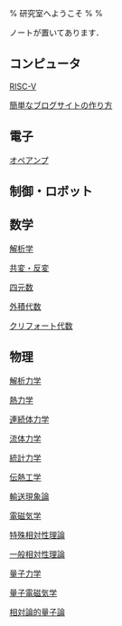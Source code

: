 % 研究室へようこそ
%
%

ノートが置いてあります．
## コンピュータ

[RISC-V](./Computer/RISC-V/)

[簡単なブログサイトの作り方](./Computer/Website/)

## 電子

[オペアンプ](./Electronics/OpAmp/)

## 制御・ロボット

[]()

## 数学

[解析学](./Mathmatics/Analysis/)

[共変・反変](./Mathmatics/CovarianceContravariance/)

[四元数]()

[外積代数]()

[クリフォート代数]()

## 物理

[解析力学](./Physics/AnalyticalMechanics/)

[熱力学](./Physics/ThermoDynamics/)

[連続体力学](./Physics/ContinuumMechanics/)

[流体力学](./Physics/FluidMechanics/)

[統計力学](./Physics/StatisticalMechanics/)

[伝熱工学](./Physics/HeatTransfer/)

[輸送現象論](./Physics/TransportPhenomena/)

[電磁気学](./Physics/Electromagnetism/)

[特殊相対性理論](./Physics/SpecialRelativity/)

[一般相対性理論](./Physics/GeneralTheoryOfRelativity/)

[量子力学](./Physics/QuantumMechanics/)

[量子電磁気学](./Physics/QuantumElectroDynamics/)

[相対論的量子論](./Physics/RelativisticQuantumMechanics/)
